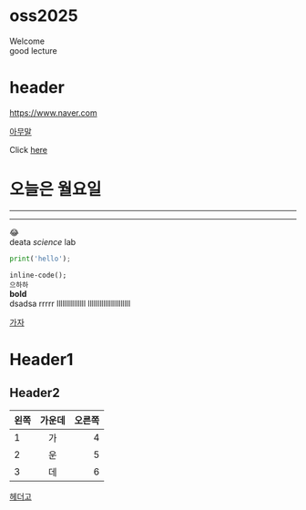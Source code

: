 # oss2025  
Welcome  
good lecture  
# header

https://www.naver.com  

[아무말](https://www.naver.com)  

Click [here][여기]  


[여기]:https://www.naver.com

# 오늘은 월요일
----
****
😂  
deata *science* lab  


```python
print('hello');  
```

`inline-code();`    
`으하하`  
**bold**    
dsadsa
rrrrr
lllllllllllllll
llllllllllllllllllllll

<a id="heehee"></a>
[가자](#heehee)


Header1
=======  
 
Header2
--------     



|왼쪽 |가운데|오른쪽|
|:----|:----:|----:|
|1    |가    |4    |
|2    |운    |5    | 
|3    |데    |6    |



  
[헤더고](#header)   

